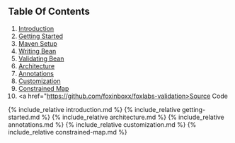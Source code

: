 ## Table Of Contents

1. <a href="#introduction">Introduction</a>
1. <a href="#getting-started">Getting Started</a>
  1. <a href="#maven-setup">Maven Setup</a>
  1. <a href="#writing-bean">Writing Bean</a>
  1. <a href="#validating-bean">Validating Bean</a>
1. <a href="#architecture">Architecture</a>
1. <a href="#annotations">Annotations</a>
1. <a href="#customization">Customization</a>
1. <a href="#constrained-map">Constrained Map</a>
1. <a href="https://github.com/foxinboxx/foxlabs-validation>Source Code</a>

{% include_relative introduction.md %}
{% include_relative getting-started.md %}
{% include_relative architecture.md %}
{% include_relative annotations.md %}
{% include_relative customization.md %}
{% include_relative constrained-map.md %}
